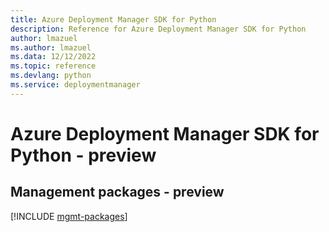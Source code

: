 ```yaml
---
title: Azure Deployment Manager SDK for Python
description: Reference for Azure Deployment Manager SDK for Python
author: lmazuel
ms.author: lmazuel
ms.data: 12/12/2022
ms.topic: reference
ms.devlang: python
ms.service: deploymentmanager
---
```

# Azure Deployment Manager SDK for Python - preview

## Management packages - preview
[!INCLUDE [mgmt-packages](deployment-manager-mgmt-index.md)]